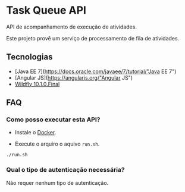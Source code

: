 # Task Queue API

API de acompanhamento de execução de atividades.

Este projeto provê um serviço de processamento de fila de atividades.

## Tecnologias

- [Java EE 7](https://docs.oracle.com/javaee/7/tutorial/"Java EE 7")
- [Angular JS](https://angularjs.org/"Angular JS")
- [Wildfly 10.1.0.Final](http://wildfly.org/ "Wildfly 10.1.0.Final")


## FAQ
### Como posso executar esta API?

- Instale o [Docker](https://docs.docker.com/engine/getstarted/ "Docker").

- Execute o arquiro  o aquivo <code>run.sh</code>.

```shell
./run.sh
```

### Qual o tipo de autenticação necessária?
Não requer nenhum tipo de autenticação.


